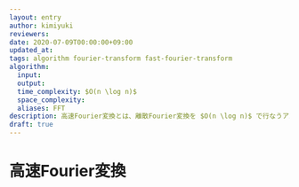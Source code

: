 ```yaml
---
layout: entry
author: kimiyuki
reviewers:
date: 2020-07-09T00:00:00+09:00
updated_at:
tags: algorithm fourier-transform fast-fourier-transform
algorithm:
  input:
  output:
  time_complexity: $O(n \log n)$
  space_complexity:
  aliases: FFT
description: 高速Fourier変換とは、離散Fourier変換を $O(n \log n)$ で行なうアルゴリズムである。高速な多項式乗算の実装などに用いられる。
draft: true
---
```


# 高速Fourier変換

